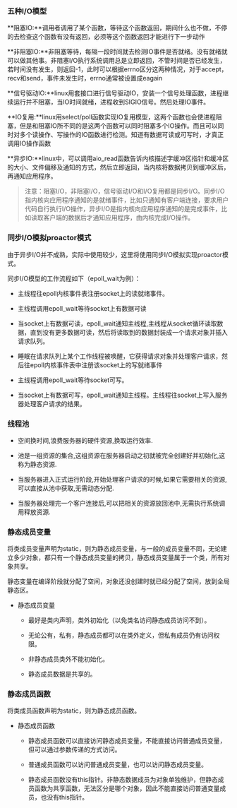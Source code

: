 ### 五种I/O模型

**阻塞IO:**调用者调用了某个函数，等待这个函数返回，期间什么也不做，不停的去检查这个函数有没有返回，必须等这个函数返回才能进行下一步动作

**非阻塞IO:**非阻塞等待，每隔一段时间就去检测IO事件是否就绪。没有就绪就可以做其他事。非阻塞I/O执行系统调用总是立即返回，不管时间是否已经发生，若时间没有发生，则返回-1，此时可以根据errno区分这两种情况，对于accept，recv和send，事件未发生时，errno通常被设置成eagain

**信号驱动IO:**linux用套接口进行信号驱动IO，安装一个信号处理函数，进程继续运行并不阻塞，当IO时间就绪，进程收到SIGIO信号。然后处理IO事件。

**IO复用:**linux用select/poll函数实现IO复用模型，这两个函数也会使进程阻塞，但是和阻塞IO所不同的是这两个函数可以同时阻塞多个IO操作。而且可以同时对多个读操作、写操作的IO函数进行检测。知道有数据可读或可写时，才真正调用IO操作函数

**异步IO:**linux中，可以调用aio_read函数告诉内核描述字缓冲区指针和缓冲区的大小、文件偏移及通知的方式，然后立即返回，当内核将数据拷贝到缓冲区后，再通知应用程序。

> 注意：阻塞I/O，非阻塞I/O，信号驱动I/O和I/O复用都是同步I/O。同步I/O指内核向应用程序通知的是就绪事件，比如只通知有客户端连接，要求用户代码自行执行I/O操作，异步I/O是指内核向应用程序通知的是完成事件，比如读取客户端的数据后才通知应用程序，由内核完成I/O操作。

### 同步I/O模拟proactor模式

由于异步I/O并不成熟，实际中使用较少，这里将使用同步I/O模拟实现proactor模式。

同步I/O模型的工作流程如下（epoll_wait为例）：

- 主线程往epoll内核事件表注册socket上的读就绪事件。

- 主线程调用epoll_wait等待socket上有数据可读

- 当socket上有数据可读，epoll_wait通知主线程,主线程从socket循环读取数据，直到没有更多数据可读，然后将读取到的数据封装成一个请求对象并插入请求队列。

- 睡眠在请求队列上某个工作线程被唤醒，它获得请求对象并处理客户请求，然后往epoll内核事件表中注册该socket上的写就绪事件

- 主线程调用epoll_wait等待socket可写。

- 当socket上有数据可写，epoll_wait通知主线程。主线程往socket上写入服务器处理客户请求的结果。

### 线程池

- 空间换时间,浪费服务器的硬件资源,换取运行效率.

- 池是一组资源的集合,这组资源在服务器启动之初就被完全创建好并初始化,这称为静态资源.

- 当服务器进入正式运行阶段,开始处理客户请求的时候,如果它需要相关的资源,可以直接从池中获取,无需动态分配.

- 当服务器处理完一个客户连接后,可以把相关的资源放回池中,无需执行系统调用释放资源.

### 静态成员变量

将类成员变量声明为static，则为静态成员变量，与一般的成员变量不同，无论建立多少对象，都只有一个静态成员变量的拷贝，静态成员变量属于一个类，所有对象共享。

静态变量在编译阶段就分配了空间，对象还没创建时就已经分配了空间，放到全局静态区。

- 静态成员变量

    - 最好是类内声明，类外初始化（以免类名访问静态成员访问不到）。

    - 无论公有，私有，静态成员都可以在类外定义，但私有成员仍有访问权限。

    - 非静态成员类外不能初始化。

    - 静态成员数据是共享的。

### 静态成员函数

将类成员函数声明为static，则为静态成员函数。

- 静态成员函数

    - 静态成员函数可以直接访问静态成员变量，不能直接访问普通成员变量，但可以通过参数传递的方式访问。

    - 普通成员函数可以访问普通成员变量，也可以访问静态成员变量。

    - 静态成员函数没有this指针。非静态数据成员为对象单独维护，但静态成员函数为共享函数，无法区分是哪个对象，因此不能直接访问普通变量成员，也没有this指针。

